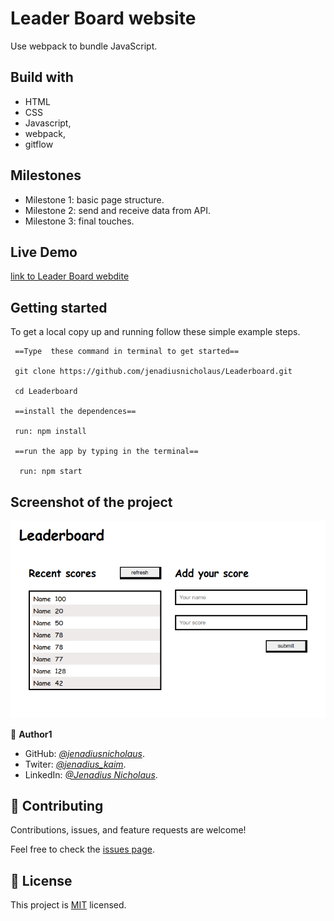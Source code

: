 # Leader Board website

Use webpack to bundle JavaScript.

## Build with

- HTML
- CSS
- Javascript,
- webpack,
- gitflow

## Milestones

- Milestone 1: basic page structure.
- Milestone 2: send and receive data from API.
- Milestone 3: final touches.


## Live Demo

[link to Leader Board webdite]()

## Getting started

To get a local copy up and running follow these simple example steps.

```node
 ==Type  these command in terminal to get started== 

 git clone https://github.com/jenadiusnicholaus/Leaderboard.git

 cd Leaderboard

 ==install the dependences==

 run: npm install

 ==run the app by typing in the terminal==

  run: npm start

```

## Screenshot of the project

<img width="1268" alt="Screen Shot 2022-03-23 at 20 05 47" src="./src/leaderboard.png">

👤 **Author1**

- GitHub: *[@jenadiusnicholaus](https://github.com/jenadiusnicholaus/)*.
- Twiter: *[@jenadius_kaim](https://twitter.com/jenadius_kaim)*.
- LinkedIn: *[@Jenadius Nicholaus](https://www.linkedin.com/in/jenadius-nicholaus-73126819b/)*.

## 🤝 Contributing

Contributions, issues, and feature requests are welcome!

Feel free to check the [issues page](../../issues/).

## 📝 License

This project is [MIT](./MIT.md) licensed.
